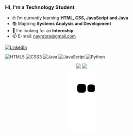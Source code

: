 ### Hi, I'm a Technology Student
- 🤓 I’m currently learning **HTML, CSS, JavaScript and Java**
- 📚 Majoring **Systems Analysis and Development**
- 📌 I'm looking for an **Internship**
- 📫 E-mail: nayrabra@gmail.com<br>

[![LinkedIn](https://img.shields.io/badge/LinkedIn-%230077B5.svg?logo=linkedin&logoColor=white)](https://linkedin.com/in/nayra-barbosa/)

![HTML5](https://img.shields.io/badge/html5-%23E34F26.svg?style=for-the-badge&logo=html5&logoColor=white) ![CSS3](https://img.shields.io/badge/css3-%231572B6.svg?style=for-the-badge&logo=css3&logoColor=white) ![Java](https://img.shields.io/badge/java-%23ED8B00.svg?style=for-the-badge&logo=java&logoColor=white) ![JavaScript](https://img.shields.io/badge/javascript-%23323330.svg?style=for-the-badge&logo=javascript&logoColor=%23F7DF1E) ![Python](https://img.shields.io/badge/python-3670A0?style=for-the-badge&logo=python&logoColor=ffdd54)

<div align="center">
  <img height="180rem" src="https://github-readme-stats-sigma-five.vercel.app/api?username=nayrabra&theme=radical&hide_border=false&include_all_commits=true&count_private=false">
  <img height="180rem" src="https://github-readme-stats-sigma-five.vercel.app/api/top-langs/?username=nayrabra&theme=radical&hide_border=false&include_all_commits=false&count_private=false&layout=compact">
 <div>

<div align="center">

  ![Snake animation](https://github.com/nayrabra/nayrabra/blob/output/github-contribution-grid-snake.svg)
  
</div>
